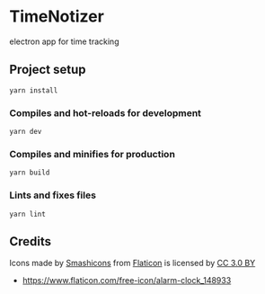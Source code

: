 # TimeNotizer

electron app for time tracking

## Project setup

```
yarn install
```

### Compiles and hot-reloads for development

```
yarn dev
```

### Compiles and minifies for production

```
yarn build
```

### Lints and fixes files

```
yarn lint
```

## Credits

Icons made by [Smashicons](https://www.flaticon.com/authors/smashicons) from [Flaticon](https://www.flaticon.com) is licensed by [CC 3.0 BY](https://creativecommons.org/licenses/by/3.0)

-   https://www.flaticon.com/free-icon/alarm-clock_148933
